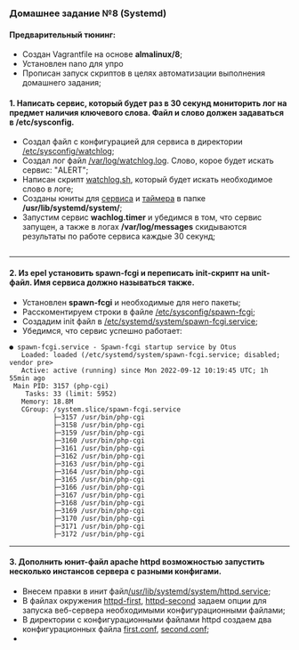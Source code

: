 ### Домашнее задание №8 (Systemd)
#### Предварительный тюнинг:
* Создан Vagrantfile на основе __almalinux/8__;
* Установлен nano для упро
* Прописан запуск скриптов в целях автоматизации выполнения домашнего задания;
#### 1. Написать сервис, который будет раз в 30 секунд мониторить лог на предмет наличия ключевого слова. Файл и слово должен задаваться в /etc/sysconfig.
* Создал файл с конфигурацией для сервиса в директории [/etc/sysconfig/watchlog](https://github.com/uNkindy/Otus_Unit_8_Systemd/blob/main/watchlog);
* Создал лог файл [/var/log/watchlog.log](https://github.com/uNkindy/Otus_Unit_8_Systemd/blob/main/watchlog.log). Слово, корое будет искать сервис: "ALERT";
* Написан скрипт [watchlog.sh](https://github.com/uNkindy/Otus_Unit_8_Systemd/blob/main/watchlog.sh), который будет искать необходимое слово в логе;
* Созданы юниты для [сервиса](https://github.com/uNkindy/Otus_Unit_8_Systemd/blob/main/watchlog.service) и [таймера](https://github.com/uNkindy/Otus_Unit_8_Systemd/blob/main/watchlog.timer) в папке __/usr/lib/systemd/system/__;
* Запустим сервис __wachlog.timer__ и убедимся в том, что сервис запущен, а также в логах __/var/log/messages__ скидываются результаты по работе сервиса каждые 30 секунд;
```console
```
____

#### 2. Из epel установить spawn-fcgi и переписать init-скрипт на unit-файл. Имя сервиса должно называться также.
* Установлен __spawn-fcgi__ и необходимые для него пакеты;
* Расскоментируем строки в файле [/etc/sysconfig/spawn-fcgi](https://github.com/uNkindy/Otus_Unit_8_Systemd/blob/main/spawn-fcgi);
* Создадим init файл в [/etc/systemd/system/spawn-fcgi.service](https://github.com/uNkindy/Otus_Unit_8_Systemd/blob/main/spawn-fcgi.service);
* Убедимся, что сервис успешно работает:
```console
● spawn-fcgi.service - Spawn-fcgi startup service by Otus
   Loaded: loaded (/etc/systemd/system/spawn-fcgi.service; disabled; vendor pre>
   Active: active (running) since Mon 2022-09-12 10:19:45 UTC; 1h 55min ago
 Main PID: 3157 (php-cgi)
    Tasks: 33 (limit: 5952)
   Memory: 18.8M
   CGroup: /system.slice/spawn-fcgi.service
           ├─3157 /usr/bin/php-cgi
           ├─3158 /usr/bin/php-cgi
           ├─3159 /usr/bin/php-cgi
           ├─3160 /usr/bin/php-cgi
           ├─3161 /usr/bin/php-cgi
           ├─3162 /usr/bin/php-cgi
           ├─3163 /usr/bin/php-cgi
           ├─3164 /usr/bin/php-cgi
           ├─3165 /usr/bin/php-cgi
           ├─3166 /usr/bin/php-cgi
           ├─3167 /usr/bin/php-cgi
           ├─3168 /usr/bin/php-cgi
           ├─3169 /usr/bin/php-cgi
           ├─3170 /usr/bin/php-cgi
           ├─3171 /usr/bin/php-cgi
           ├─3172 /usr/bin/php-cgi

```
____

#### 3. Дополнить юнит-файл apache httpd возможностью запустить несколько инстансов сервера с разными конфигами.
* Внесем правки в инит файл[/usr/lib/systemd/system/httpd.service](https://github.com/uNkindy/Otus_Unit_8_Systemd/blob/main/httpd.service);
* В файлах окружения [httpd-first](https://github.com/uNkindy/Otus_Unit_8_Systemd/blob/main/httpd-first), [httpd-second](https://github.com/uNkindy/Otus_Unit_8_Systemd/blob/main/httpd-second) задаем опции для запуска веб-сервера необходимыми конфигурационными файлами;
* В директории с конфигурационными файлами httpd создаем два конфигурационных файла [first.conf](https://github.com/uNkindy/Otus_Unit_8_Systemd/blob/main/first.conf), [second.conf](https://github.com/uNkindy/Otus_Unit_8_Systemd/blob/main/second.conf);
* 
